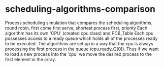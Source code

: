 # scheduling-algorithms-comparison
Process scheduling simulation that compares the scheduling algorithms, round robin, first come first serve, shortest process first, priority
Each algorithm has its own 'CPU' (created cpu class) and PCB_Table
Each cpu possesses access to a ready queue which holds all of the processes ready to be executed.
The algorithms are set up in a way that the cpu is always processing the first process in the queue (cpu.ready_Q[0]).
Thus if we want to load a new process into the 'cpu' we move the desired process to the first element in the array.
